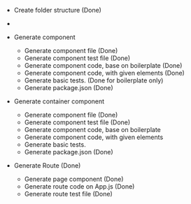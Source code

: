 - Create folder structure (Done)
 -

- Generate component
  - Generate component file (Done)
  - Generate component test file (Done)
  - Generate component code, base on boilerplate (Done)
  - Generate component code, with given elements (Done)
  - Generate basic tests. (Done for boilerplate only)
  - Generate package.json (Done)

- Generate container component
  - Generate component file (Done)
  - Generate component test file (Done)
  - Generate component code, base on boilerplate 
  - Generate component code, with given elements
  - Generate basic tests.
  - Generate package.json (Done)

- Generate Route (Done)
  - Generate page component (Done)
  - Generate route code on App.js (Done)
  - Generate route test file (Done)
